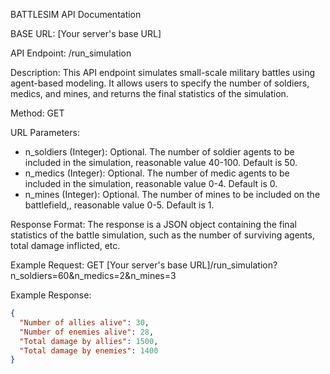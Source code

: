 BATTLESIM API Documentation

BASE URL: [Your server's base URL]

API Endpoint: /run_simulation

Description:
This API endpoint simulates small-scale military battles using agent-based modeling. It allows users to specify the number of soldiers, medics, and mines, and returns the final statistics of the simulation.

Method: GET

URL Parameters:
- n_soldiers (Integer): Optional. The number of soldier agents to be included in the simulation, reasonable value 40-100. Default is 50.
- n_medics (Integer): Optional. The number of medic agents to be included in the simulation, reasonable value 0-4. Default is 0.
- n_mines (Integer): Optional. The number of mines to be included on the battlefield,, reasonable value 0-5. Default is 1.

Response Format:
The response is a JSON object containing the final statistics of the battle simulation, such as the number of surviving agents, total damage inflicted, etc.

Example Request:
GET [Your server's base URL]/run_simulation?n_soldiers=60&n_medics=2&n_mines=3

Example Response:
```json
{
  "Number of allies alive": 30,
  "Number of enemies alive": 28,
  "Total damage by allies": 1500,
  "Total damage by enemies": 1400
}
